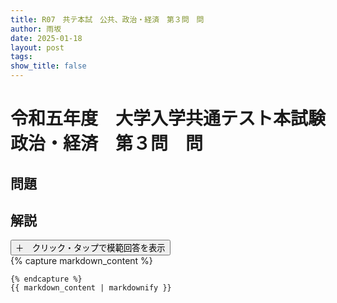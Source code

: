 ```yaml
---
title: R07　共テ本試　公共、政治・経済　第３問　問
author: 雨坂
date: 2025-01-18
layout: post
tags: 
show_title: false
---
```

  
# 令和五年度　大学入学共通テスト本試験　政治・経済　第３問　問  
  
## 問題  

  
## 解説  
<div class="collapsible">
  <button class="collapsible-button">＋　クリック・タップで模範回答を表示</button>
  <div class="collapsible-content">
    {% capture markdown_content %}



    {% endcapture %}
    {{ markdown_content | markdownify }}
  </div>
</div>